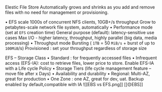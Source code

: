 Elestic File Store
Automatically grows and shrinks as you add and remove files with no need for management or provisioning.

• EFS scale 1000s of concurrent NFS clients, 10GB+/s throughput Grow to petabytes-scale network file system, automatically
• Performance mode (set at `EFS` creation time) General purpose (default): latency-sensitive use cases Max I/O - higher latency, throughput, highly parallel (big data, media processing)
• Throughput mode Bursting ( `1TB` = 50 `MiB/s` + burst of up to `100MiB`/s) Provisioned : set your throughput regardless of storage size


EFS – Storage Class
	• Standard : for frequently accessed files
	• Infrequent access (EFS-IA): cost to retrieve files, lower price to store. Enable
EFS-IA with a Life cycle Policy
	• Storage Tiers (life cycle management feature – move file after x Days)
	• Availability and durability
	• Regional: Multi-AZ, great for production
	• One Zone : one AZ, great for dev, uat. Backup enabled by default,compatible with IA
![[EBS vs EFS.png]]
[[🟡EBS]]

